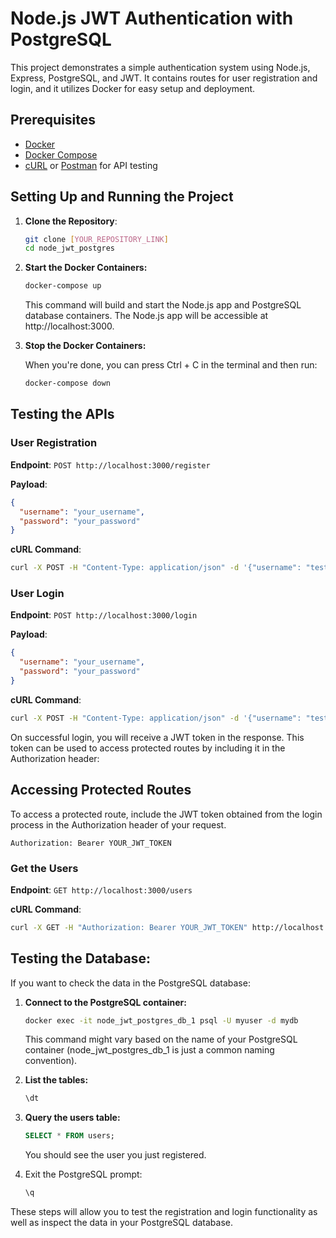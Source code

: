 # Node.js JWT Authentication with PostgreSQL

This project demonstrates a simple authentication system using Node.js, Express, PostgreSQL, and JWT. It contains routes for user registration and login, and it utilizes Docker for easy setup and deployment.

## Prerequisites

- [Docker](https://www.docker.com/get-started)
- [Docker Compose](https://docs.docker.com/compose/install/)
- [cURL](https://curl.se/) or [Postman](https://www.postman.com/downloads/) for API testing

## Setting Up and Running the Project

1. **Clone the Repository**:

   ```bash
   git clone [YOUR_REPOSITORY_LINK]
   cd node_jwt_postgres
   ```

2. **Start the Docker Containers:**

   ```bash
   docker-compose up
   ```

   This command will build and start the Node.js app and PostgreSQL database containers. The Node.js app will be accessible at http://localhost:3000.

3. **Stop the Docker Containers:**

   When you're done, you can press Ctrl + C in the terminal and then run:

   ```bash
   docker-compose down
   ```

## Testing the APIs

### User Registration

**Endpoint**: `POST http://localhost:3000/register`

**Payload**:

```json
{
  "username": "your_username",
  "password": "your_password"
}
```

**cURL Command**:

```bash
curl -X POST -H "Content-Type: application/json" -d '{"username": "testuser", "password": "testpassword"}' http://localhost:3000/register
```

### User Login

**Endpoint**: `POST http://localhost:3000/login`

**Payload**:

```json
{
  "username": "your_username",
  "password": "your_password"
}
```

**cURL Command**:

```bash
curl -X POST -H "Content-Type: application/json" -d '{"username": "testuser", "password": "testpassword"}' http://localhost:3000/login
```

On successful login, you will receive a JWT token in the response. This token can be used to access protected routes by including it in the Authorization header:

## Accessing Protected Routes

To access a protected route, include the JWT token obtained from the login process in the Authorization header of your request.

```
Authorization: Bearer YOUR_JWT_TOKEN
```

### Get the Users

**Endpoint**: `GET http://localhost:3000/users`

**cURL Command**:

```bash
curl -X GET -H "Authorization: Bearer YOUR_JWT_TOKEN" http://localhost:3000/users
```

## Testing the Database:

If you want to check the data in the PostgreSQL database:

1. **Connect to the PostgreSQL container:**

   ```bash
   docker exec -it node_jwt_postgres_db_1 psql -U myuser -d mydb
   ```

   This command might vary based on the name of your PostgreSQL container (node_jwt_postgres_db_1 is just a common naming convention).

2. **List the tables:**

   ```sql
   \dt
   ```

3. **Query the users table:**

   ```sql
   SELECT * FROM users;
   ```

   You should see the user you just registered.

4. Exit the PostgreSQL prompt:

   ```sql
   \q
   ```

These steps will allow you to test the registration and login functionality as well as inspect the data in your PostgreSQL database.
